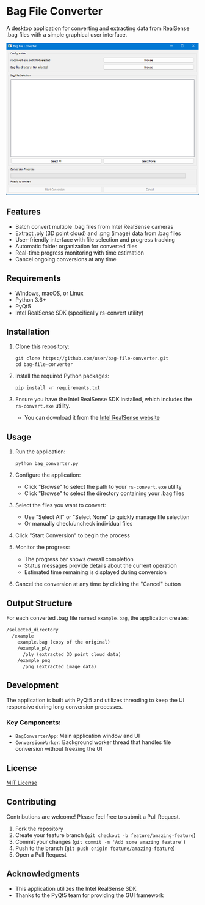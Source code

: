 # Bag File Converter

A desktop application for converting and extracting data from RealSense .bag files with a simple graphical user interface.

![Bag File Converter Screenshot](https://github.com/Abdullah-Nasir-Chowdhury/Bag-File-Converter/blob/master/others/app-interface.png)

## Features

- Batch convert multiple .bag files from Intel RealSense cameras
- Extract .ply (3D point cloud) and .png (image) data from .bag files
- User-friendly interface with file selection and progress tracking
- Automatic folder organization for converted files
- Real-time progress monitoring with time estimation
- Cancel ongoing conversions at any time

## Requirements

- Windows, macOS, or Linux
- Python 3.6+
- PyQt5
- Intel RealSense SDK (specifically rs-convert utility)

## Installation

1. Clone this repository:
   ```
   git clone https://github.com/user/bag-file-converter.git
   cd bag-file-converter
   ```

2. Install the required Python packages:
   ```
   pip install -r requirements.txt
   ```

3. Ensure you have the Intel RealSense SDK installed, which includes the `rs-convert.exe` utility.
   - You can download it from the [Intel RealSense website](https://www.intelrealsense.com/sdk-2/)

## Usage

1. Run the application:
   ```
   python bag_converter.py
   ```

2. Configure the application:
   - Click "Browse" to select the path to your `rs-convert.exe` utility
   - Click "Browse" to select the directory containing your .bag files

3. Select the files you want to convert:
   - Use "Select All" or "Select None" to quickly manage file selection
   - Or manually check/uncheck individual files

4. Click "Start Conversion" to begin the process

5. Monitor the progress:
   - The progress bar shows overall completion
   - Status messages provide details about the current operation
   - Estimated time remaining is displayed during conversion

6. Cancel the conversion at any time by clicking the "Cancel" button

## Output Structure

For each converted .bag file named `example.bag`, the application creates:

```
/selected_directory
  /example
    example.bag (copy of the original)
    /example_ply
      /ply (extracted 3D point cloud data)
    /example_png
      /png (extracted image data)
```

## Development

The application is built with PyQt5 and utilizes threading to keep the UI responsive during long conversion processes.

### Key Components:

- `BagConverterApp`: Main application window and UI
- `ConversionWorker`: Background worker thread that handles file conversion without freezing the UI

## License

[MIT License](LICENSE)

## Contributing

Contributions are welcome! Please feel free to submit a Pull Request.

1. Fork the repository
2. Create your feature branch (`git checkout -b feature/amazing-feature`)
3. Commit your changes (`git commit -m 'Add some amazing feature'`)
4. Push to the branch (`git push origin feature/amazing-feature`)
5. Open a Pull Request

## Acknowledgments

- This application utilizes the Intel RealSense SDK
- Thanks to the PyQt5 team for providing the GUI framework
